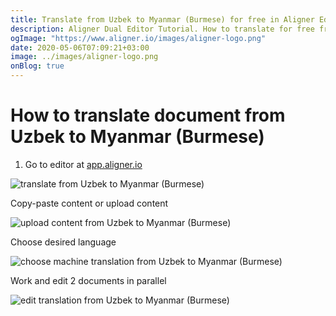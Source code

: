 ```yaml
---
title: Translate from Uzbek to Myanmar (Burmese) for free in Aligner Editor
description: Aligner Dual Editor Tutorial. How to translate for free from Uzbek to Myanmar (Burmese). Aligner is multilingual document management platform. 
ogImage: "https://www.aligner.io/images/aligner-logo.png"
date: 2020-05-06T07:09:21+03:00
image: ../images/aligner-logo.png
onBlog: true
---
```


# How to translate document from Uzbek to Myanmar (Burmese)

1. Go to editor at [app.aligner.io](https://app.aligner.io "Aligner App web page")

![translate from Uzbek to Myanmar (Burmese)](../aligner-blank-editor.png "translate from Uzbek to Myanmar (Burmese)")

Copy-paste content or upload content

![upload content from Uzbek to Myanmar (Burmese)](../aligner-uploaded-document.png "upload content from Uzbek to Myanmar (Burmese)")

Choose desired language

![choose machine translation from Uzbek to Myanmar (Burmese)](../aligner-language-dropdown.png "choose machine translation from Uzbek to Myanmar (Burmese)")

Work and edit 2 documents in parallel

![edit translation from Uzbek to Myanmar (Burmese)](../aligner-double-sitded-editor.png "edit translation from Uzbek to Myanmar (Burmese)")

